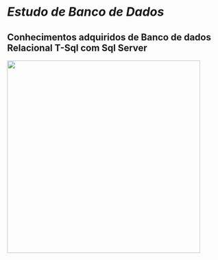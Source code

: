 # *Estudo de Banco de Dados*
## Conhecimentos adquiridos de Banco de dados Relacional  T-Sql com Sql Server
<div style="display: inline-block">
<img  align="rigth" width="450" heigth="350" src="https://media.giphy.com/media/vISmwpBJUNYzukTnVx/giphy.gif" />
</div>
